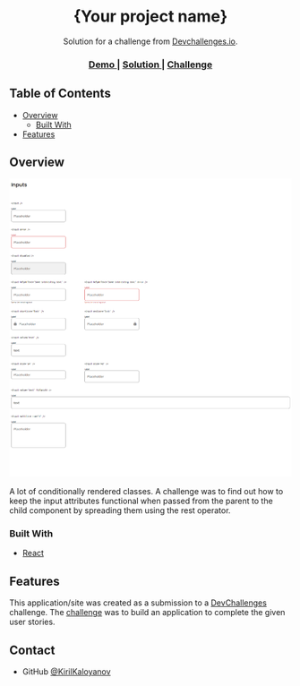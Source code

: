 <!-- Please update value in the {}  -->

<h1 align="center">{Your project name}</h1>

<div align="center">
   Solution for a challenge from  <a href="http://devchallenges.io" target="_blank">Devchallenges.io</a>.
</div>

<div align="center">
  <h3>
    <a href="https://kirilkaloyanov.github.io/DevChallenges/front-end/02-input-component/index.html">
      Demo
    </a>
    <span> | </span>
    <a href="https://github.com/KirilKaloyanov/DevChallenges/tree/main/front-end/02-input-component">
      Solution
    </a>
    <span> | </span>
    <a href="https://devchallenges.io/challenges/TSqutYM4c5WtluM7QzGp">
      Challenge
    </a>
  </h3>
</div>

<!-- TABLE OF CONTENTS -->

## Table of Contents

- [Overview](#overview)
  - [Built With](#built-with)
- [Features](#features)

<!-- OVERVIEW -->

## Overview

![screenshot](https://raw.githubusercontent.com/KirilKaloyanov/DevChallenges/main/front-end/02-input-component/screenshot.png)

A lot of conditionally rendered classes. A challenge was to find out how to keep the input attributes functional when passed from the parent to the child component by spreading them using the rest operator.

### Built With

<!-- This section should list any major frameworks that you built your project using. Here are a few examples.-->

- [React](https://reactjs.org/)

## Features

<!-- List the features of your application or follow the template. Don't share the figma file here :) -->

This application/site was created as a submission to a [DevChallenges](https://devchallenges.io/challenges) challenge. The [challenge](https://devchallenges.io/challenges/TSqutYM4c5WtluM7QzGp) was to build an application to complete the given user stories.

## Contact

- GitHub [@KirilKaloyanov](https://github.com/KirilKaloyanov)

